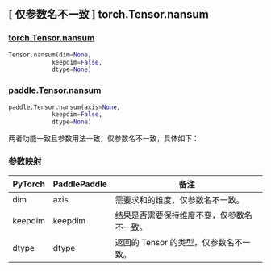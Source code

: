 ## [ 仅参数名不一致 ] torch.Tensor.nansum
### [torch.Tensor.nansum](https://pytorch.org/docs/1.13/generated/torch.Tensor.nansum.html?highlight=nansum#torch.Tensor.nansum)

```python
Tensor.nansum(dim=None,
            keepdim=False,
            dtype=None)
```

### [paddle.Tensor.nansum]()

```python
paddle.Tensor.nansum(axis=None,
            keepdim=False,
            dtype=None)
```

两者功能一致且参数用法一致，仅参数名不一致，具体如下：

### 参数映射
| PyTorch       | PaddlePaddle | 备注                                                   |
| ------------- | ------------ | ------------------------------------------------------ |
| dim           | axis         | 需要求和的维度，仅参数名不一致。                          |
| keepdim       | keepdim      | 结果是否需要保持维度不变，仅参数名不一致。                 |
| dtype         | dtype        | 返回的 Tensor 的类型，仅参数名不一致。                    |
